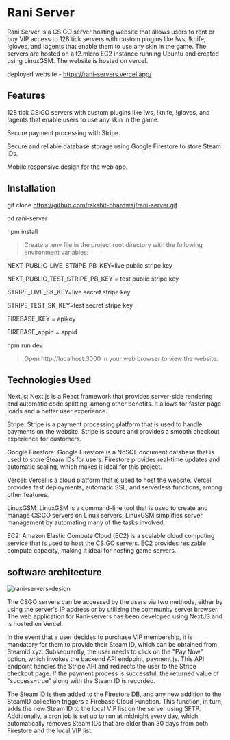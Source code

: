 # Rani Server
Rani Server is a CS:GO server hosting website that allows users to rent or buy VIP access to 128 tick servers with custom plugins like !ws, !knife, !gloves, and !agents that enable them to use any skin in the game. The servers are hosted on a t2.micro EC2 instance running Ubuntu and created using LinuxGSM. The website is hosted on vercel.

deployed website - https://rani-servers.vercel.app/

## Features
128 tick CS:GO servers with custom plugins like !ws, !knife, !gloves, and !agents that enable users to use any skin in the game.

Secure payment processing with Stripe.

Secure and reliable database storage using Google Firestore to store Steam IDs.

Mobile responsive design for the web app.

## Installation

git clone https://github.com/rakshit-bhardwaj/rani-server.git
  
cd rani-server
  
npm install

> Create a .env file in the project root directory with the following environment variables:

NEXT_PUBLIC_LIVE_STRIPE_PB_KEY=live public stripe key

NEXT_PUBLIC_TEST_STRIPE_PB_KEY = test public stripe key

STRIPE_LIVE_SK_KEY=live secret stripe key

STRIPE_TEST_SK_KEY=test secret stripe key

FIREBASE_KEY = apikey

FIREBASE_appid = appid

npm run dev
> Open http://localhost:3000 in your web browser to view the website.

## Technologies Used
Next.js: Next.js is a React framework that provides server-side rendering and automatic code splitting, among other benefits. It allows for faster page loads and a better user experience.

Stripe: Stripe is a payment processing platform that is used to handle payments on the website. Stripe is secure and provides a smooth checkout experience for customers.

Google Firestore: Google Firestore is a NoSQL document database that is used to store Steam IDs for users. Firestore provides real-time updates and automatic scaling, which makes it ideal for this project.

Vercel: Vercel is a cloud platform that is used to host the website. Vercel provides fast deployments, automatic SSL, and serverless functions, among other features.

LinuxGSM: LinuxGSM is a command-line tool that is used to create and manage CS:GO servers on Linux servers. LinuxGSM simplifies server management by automating many of the tasks involved.

EC2: Amazon Elastic Compute Cloud (EC2) is a scalable cloud computing service that is used to host the CS:GO servers. EC2 provides resizable compute capacity, making it ideal for hosting game servers.

## software architecture 

![rani-servers-design](https://user-images.githubusercontent.com/100684015/229371710-d7fdfc31-0e0b-4704-a26f-a11b405755a8.png)

The CSGO servers can be accessed by the users via two methods, either by using the server's IP address or by utilizing the community server browser. The web application for Rani-servers has been developed using NextJS and is hosted on Vercel.

In the event that a user decides to purchase VIP membership, it is mandatory for them to provide their Steam ID, which can be obtained from Steamid.xyz. Subsequently, the user needs to click on the "Pay Now" option, which invokes the backend API endpoint, payment.js. This API endpoint handles the Stripe API and redirects the user to the Stripe checkout page. If the payment process is successful, the returned value of "success=true" along with the Steam ID is recorded.

The Steam ID is then added to the Firestore DB, and any new addition to the SteamID collection triggers a Firebase Cloud Function. This function, in turn, adds the new Steam ID to the local VIP list on the server using SFTP. Additionally, a cron job is set up to run at midnight every day, which automatically removes Steam IDs that are older than 30 days from both Firestore and the local VIP list.




